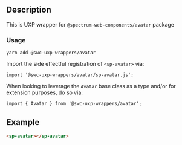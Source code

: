 ## Description

This is UXP wrapper for `@spectrum-web-components/avatar` package

### Usage

```
yarn add @swc-uxp-wrappers/avatar
```

Import the side effectful registration of `<sp-avatar>` via:

```
import '@swc-uxp-wrappers/avatar/sp-avatar.js';
```

When looking to leverage the `Avatar` base class as a type and/or for extension purposes, do so via:

```
import { Avatar } from '@swc-uxp-wrappers/avatar';
```

## Example

```html
<sp-avatar></sp-avatar>
```

